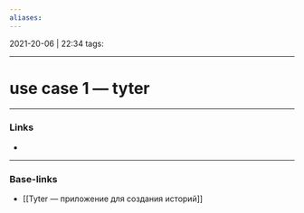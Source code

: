 ```yaml
---
aliases:
---
```

2021-20-06 | 22:34
tags: 
___

# use case 1 — tyter

___
### Links
- 

___
### Base-links
- [[Tyter — приложение для создания историй]]

